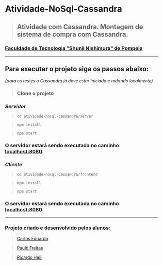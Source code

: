 # **Atividade-NoSql-Cassandra**

> ## Atividade com Cassandra. Montagem de sistema de compra com Cassandra.

### [Faculdade de Tecnologia "Shunji Nishimura" de Pompeia](https://sites.google.com/fatecpompeia.edu.br/new/home)

---

## Para executar o projeto siga os passos abaixo:
*(para os testes o Cassandra já deve estar iniciado e rodando localmente)*

> ### Clone o projeto

### ***Servidor***

> ``cd atividade-nosql-cassandra/server``

> ``npm install``

> ``npm start``

### O servidor estará sendo executada no caminho [localhost:8080](http://localhost:8080/).

### ***Cliente***

> ``cd atividade-nosql-cassandra/frontend``

> ``npm install``

> ``npm start``

### O servidor estará sendo executada no caminho [localhost:8080](http://localhost:8080/).

---

### Projeto criado e desenvolvido pelos alunos:
> [Carlos Eduardo](https://gitlab.com/Cadub)

> [Paulo Freitas](https://gitlab.com/paulosfjunior)

> [Ricardo Heiji](https://gitlab.com/Heiji)
